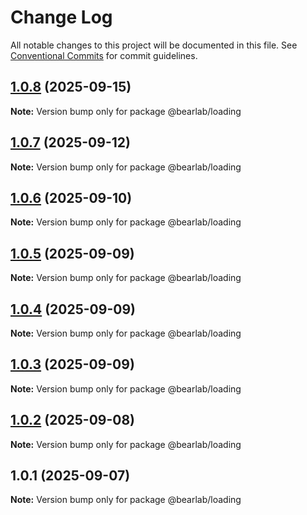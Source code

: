 # Change Log

All notable changes to this project will be documented in this file.
See [Conventional Commits](https://conventionalcommits.org) for commit guidelines.

## [1.0.8](https://github.com/hasanbala/ui-components/compare/@bearlab/loading@1.0.7...@bearlab/loading@1.0.8) (2025-09-15)

**Note:** Version bump only for package @bearlab/loading





## [1.0.7](https://github.com/hasanbala/ui-components/compare/@bearlab/loading@1.0.6...@bearlab/loading@1.0.7) (2025-09-12)

**Note:** Version bump only for package @bearlab/loading





## [1.0.6](https://github.com/hasanbala/ui-components/compare/@bearlab/loading@1.0.5...@bearlab/loading@1.0.6) (2025-09-10)

**Note:** Version bump only for package @bearlab/loading





## [1.0.5](https://github.com/hasanbala/ui-components/compare/@bearlab/loading@1.0.4...@bearlab/loading@1.0.5) (2025-09-09)

**Note:** Version bump only for package @bearlab/loading





## [1.0.4](https://github.com/hasanbala/ui-components/compare/@bearlab/loading@1.0.3...@bearlab/loading@1.0.4) (2025-09-09)

**Note:** Version bump only for package @bearlab/loading





## [1.0.3](https://github.com/hasanbala/ui-components/compare/@bearlab/loading@1.0.2...@bearlab/loading@1.0.3) (2025-09-09)

**Note:** Version bump only for package @bearlab/loading





## [1.0.2](https://github.com/hasanbala/ui-components/compare/@bearlab/loading@1.0.1...@bearlab/loading@1.0.2) (2025-09-08)

**Note:** Version bump only for package @bearlab/loading





## 1.0.1 (2025-09-07)

**Note:** Version bump only for package @bearlab/loading
